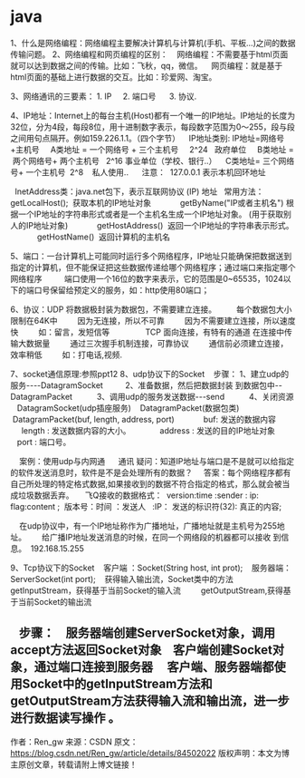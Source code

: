 # java
1、什么是网络编程：网络编程主要解决计算机与计算机(手机、平板...)之间的数据传输问题。
2、网络编程和网页编程的区别：
   网络编程：不需要基于html页面就可以达到数据之间的传输。比如：飞秋，qq，微信。
   网页编程：就是基于html页面的基础上进行数据的交互。比如：珍爱网、淘宝。 

3、网络通讯的三要素： 1. IP     2. 端口号      3. 协议.

4、IP地址：Internet上的每台主机(Host)都有一个唯一的IP地址。IP地址的长度为32位，分为4段，每段8位，用十进制数字表示，每段数字范围为0～255，段与段之间用句点隔开。例如159.226.1.1。（四个字节）
   IP地址类别: IP地址=网络号+主机号
    A类地址 = 一个网络号 + 三个主机号     2^24   政府单位
    B类地址 =  两个网络号+ 两个主机号   2^16 事业单位（学校、银行..）
   C类地址= 三个网络号+ 一个主机号  2^8    私人使用..
  
  注意：  127.0.0.1 表示本机回环地址

  InetAddress类：java.net包下，表示互联网协议 (IP) 地址
  常用方法： getLocalHost();  获取本机的IP地址对象
            getByName("IP或者主机名") 根据一个IP地址的字符串形式或者是一个主机名生成一个IP地址对象。 (用于获取别人的IP地址对象)
            getHostAddress()  返回一个IP地址的字符串表示形式。
            getHostName()  返回计算机的主机名


5、端口：一台计算机上可能同时运行多个网络程序，IP地址只能确保把数据送到指定的计算机，但不能保证把这些数据传递给哪个网络程序；通过端口来指定哪个网络程序
         端口使用一个16位的数字来表示，它的范围是0~65535，1024以下的端口号保留给预定义的服务，如：http使用80端口；


6、协议：UDP 将数据极封装为数据包，不需要建立连接。
        每个数据包大小限制在64K中
        因为无连接，所以不可靠
        因为不需要建立连接，所以速度快
        如：留言，发短信等
      
        TCP 面向连接，有特有的通道 在连接中传输大数据量
        通过三次握手机制连接，可靠协议
        通信前必须建立连接，效率稍低
        如：打电话,视频.


7、socket通信原理:参照ppt12
8、udp协议下的Socket
   步骤： 1、建立udp的服务----DatagramSocket
         2、准备数据，然后把数据封装 到数据包中--DatagramPacket
          3、调用udp的服务发送数据---send
          4、关闭资源
   DatagramSocket(udp插座服务)
   DatagramPacket(数据包类)         
   DatagramPacket(buf, length, address, port)         
   buf: 发送的数据内容         
   length : 发送数据内容的大小。         
   address : 发送的目的IP地址对象         
   port : 端口号。

    案例：使用udp与内网通 
    通讯 疑问：知道IP地址与端口是不是就可以给指定的软件发送消息时，软件是不是会处理所有的数据？
    答案：每个网络程序都有自己所处理的特定格式数据,如果接收到的数据不符合指定的格式，那么就会被当成垃圾数据丢弃。
    飞Q接收的数据格式：  version:time :sender : ip: flag:content ;  版本号：时间 ：发送人   :IP： 发送的标识符(32): 真正的内容;  

    在udp协议中，有一个IP地址称作为广播地址，广播地址就是主机号为255地址。  
    给广播IP地址发送消息的时候，在同一个网络段的机器都可以接收 到信息。  192.168.15.255

9、Tcp协议下的Socket
   客户端 ：Socket(String host, int prot);
   服务器端： ServerSocket(int port);
   获得输入输出流，Socket类中的方法
        getInputStream，获得基于当前Socket的输入流
        getOutputStream,获得基于当前Socket的输出流

   步骤：
   服务器端创建ServerSocket对象，调用accept方法返回Socket对象
   客户端创建Socket对象，通过端口连接到服务器
    客户端、服务器端都使用Socket中的getInputStream方法和getOutputStream方法获得输入流和输出流，进一步进行数据读写操作 。
--------------------- 
作者：Ren_gw 
来源：CSDN 
原文：https://blog.csdn.net/Ren_gw/article/details/84502022 
版权声明：本文为博主原创文章，转载请附上博文链接！
